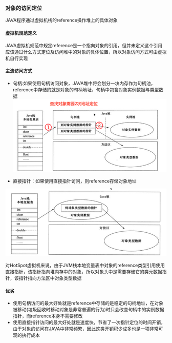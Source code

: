 ### 对象的访问定位

JAVA程序通过虚拟机栈的reference操作堆上的具体对象

#### 虚拟机规范定义

JAVA虚拟机规范中规定reference是一个指向对象的引用，但并未定义这个引用应该通过什么方式定位及访问堆中的对象的具体位置，所以对象访问方式可由虚拟机自行实现

#### 主流访问方式

* 句柄:如果使用句柄访问对象，JAVA堆中将会划分一块内存作为句柄池，reference中存储的就是对象的句柄地址，句柄中包含对象实例数据与类型数据  
  ![](/assets/201707282326.png)

* 直接指针：如果使用直接指针访问，则reference存储对象地址

![](/assets/201707282328.png)

对HotSpot虚拟机来说，由于JVM栈本地变量表中对象的reference类型引用使用直接指针，该指针指向堆内存中的对象，所以对象头中是需要存储它的类元数据指针，该指针指向方法区中对象类型数据

#### 优劣

* 使用句柄访问的最大好处就是reference中存储的是稳定的句柄地址，在对象被移动\(垃圾回收时移动对象是非常普遍的行为\)时只会改变句柄中的实例数据指针，而reference本身不需要修改
* 使用直接指针访问的最大好处就是速度快，节省了一次指针定位的时间开销，由于对象的访问在JAVA中非常频繁，因此这类开销积少成多也是一项非常可观的执行成本




